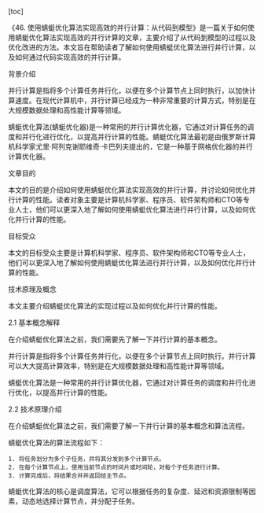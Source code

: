 
[toc]                    
                
                
《46. 使用蜻蜓优化算法实现高效的并行计算：从代码到模型》是一篇关于如何使用蜻蜓优化算法实现高效的并行计算的文章，主要介绍了从代码到模型的过程以及优化改进的方法。本文旨在帮助读者了解如何使用蜻蜓优化算法进行并行计算，以及如何通过代码实现高效的并行计算。

背景介绍

并行计算是指将多个计算任务并行化，以便在多个计算节点上同时执行，以加快计算速度。在现代计算机中，并行计算已经成为一种非常重要的计算方式，特别是在大规模数据处理和高性能计算等领域。

蜻蜓优化算法(蜻蜓优化器)是一种常用的并行计算优化器，它通过对计算任务的调度和并行化进行优化，以提高并行计算的性能。蜻蜓优化算法最初是由俄罗斯计算机科学家尤里·阿列克谢耶维奇·卡巴列夫提出的，它是一种基于网格优化器的并行计算优化器。

文章目的

本文的目的是介绍如何使用蜻蜓优化算法实现高效的并行计算，并讨论如何优化并行计算的性能。读者对象主要是计算机科学家、程序员、软件架构师和CTO等专业人士，他们可以更深入地了解如何使用蜻蜓优化算法进行并行计算，以及如何优化并行计算的性能。

目标受众

本文的目标受众主要是计算机科学家、程序员、软件架构师和CTO等专业人士，他们可以更深入地了解如何使用蜻蜓优化算法进行并行计算，以及如何优化并行计算的性能。

技术原理及概念

本文主要介绍蜻蜓优化算法的实现过程以及如何优化并行计算的性能。

2.1 基本概念解释

在介绍蜻蜓优化算法之前，我们需要先了解一下并行计算的基本概念。

并行计算是指将多个计算任务并行化，以便在多个计算节点上同时执行。并行计算可以大大提高计算效率，特别是在大规模数据处理和高性能计算等领域。

蜻蜓优化算法是一种常用的并行计算优化器，它通过对计算任务的调度和并行化进行优化，以提高并行计算的性能。

2.2 技术原理介绍

在介绍蜻蜓优化算法之前，我们需要了解一下并行计算的基本概念和算法流程。

蜻蜓优化算法的算法流程如下：

```
1. 将任务划分为多个子任务，并将其分发到多个计算节点。
2. 在每个计算节点上，使用当前节点的时间片或时间轮，对每个子任务进行计算。
3. 计算完成后，将结果合并并返回给主节点。
```

蜻蜓优化算法的核心是调度算法，它可以根据任务的复杂度、延迟和资源限制等因素，动态地选择计算节点，并分配子任务。

